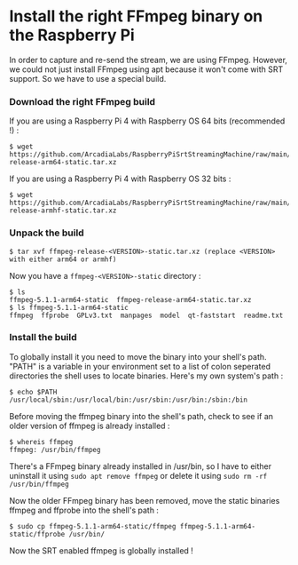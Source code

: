 # Install the right FFmpeg binary on the Raspberry Pi

In order to capture and re-send the stream, we are using FFmpeg. However, we could not just install FFmpeg using apt because it won't come with SRT support. So we have to use a special build.

### Download the right FFmpeg build
If you are using a Raspberry Pi 4 with Raspberry OS 64 bits (recommended !) :

    $ wget https://github.com/ArcadiaLabs/RaspberryPiSrtStreamingMachine/raw/main/ffmpeg_static_releases/ffmpeg-release-arm64-static.tar.xz

If you are using a Raspberry Pi 4 with Raspberry OS 32 bits :

    $ wget https://github.com/ArcadiaLabs/RaspberryPiSrtStreamingMachine/raw/main/ffmpeg_static_releases/ffmpeg-release-armhf-static.tar.xz

### Unpack the build
    $ tar xvf ffmpeg-release-<VERSION>-static.tar.xz (replace <VERSION> with either arm64 or armhf)

Now you have a `ffmpeg-<VERSION>-static` directory :

    $ ls
    ffmpeg-5.1.1-arm64-static  ffmpeg-release-arm64-static.tar.xz
    $ ls ffmpeg-5.1.1-arm64-static
    ffmpeg  ffprobe  GPLv3.txt  manpages  model  qt-faststart  readme.txt

### Install the build
To globally install it you need to move the binary into your shell's path. "PATH" is a variable in your environment set to a list of colon seperated directories the shell uses to locate binaries. Here's my own system's path :

    $ echo $PATH
    /usr/local/sbin:/usr/local/bin:/usr/sbin:/usr/bin:/sbin:/bin

Before moving the ffmpeg binary into the shell's path, check to see if an older version of ffmpeg is already installed :

    $ whereis ffmpeg 
    ffmpeg: /usr/bin/ffmpeg

There's a FFmpeg binary already installed in /usr/bin, so I have to either uninstall it using `sudo apt remove ffmpeg` or delete it using `sudo rm -rf /usr/bin/ffmpeg`

Now the older FFmpeg binary has been removed, move the static binaries ffmpeg and ffprobe into the shell's path :

    $ sudo cp ffmpeg-5.1.1-arm64-static/ffmpeg ffmpeg-5.1.1-arm64-static/ffprobe /usr/bin/

Now the SRT enabled ffmpeg is globally installed !

